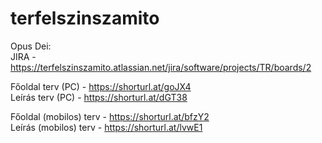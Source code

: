 # terfelszinszamito
Opus Dei:  
JIRA - https://terfelszinszamito.atlassian.net/jira/software/projects/TR/boards/2  
  
Főoldal terv (PC) - https://shorturl.at/goJX4    
Leírás terv (PC) - https://shorturl.at/dGT38  
  
Főoldal (mobilos) terv - https://shorturl.at/bfzY2  
Leírás (mobilos) terv - https://shorturl.at/lvwE1
